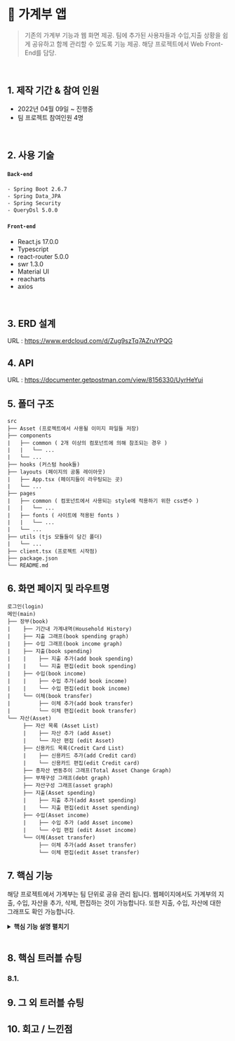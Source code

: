# :pushpin: 가계부 앱
> 기존의 가계부 기능과 웹 화면 제공.
> 팀에 추가된 사용자들과 수입,지출 상황을 쉽게 공유하고 함께 관리할 수 있도록 기능 제공.
> 해당 프로젝트에서 Web Front-End를 담당.
</br>

## 1. 제작 기간 & 참여 인원
- 2022년 04월 09일 ~ 진행중
- 팀 프로젝트 참여인원 4명

</br>

## 2. 사용 기술
#### `Back-end`
    - Spring Boot 2.6.7
    - Spring Data_JPA
    - Spring Security
    - QueryDsl 5.0.0

#### `Front-end`
  - React.js 17.0.0
  - Typescript
  - react-router 5.0.0
  - swr 1.3.0
  - Material UI
  - reacharts
  - axios

</br>

## 3. ERD 설계
URL : https://www.erdcloud.com/d/Zug9szTq7AZruYPQG

## 4. API
URL : https://documenter.getpostman.com/view/8156330/UyrHeYui

## 5. 폴더 구조
```text
src
├── Asset (프로젝트에서 사용될 이미지 파일들 저장)
├── components
|   ├── common ( 2개 이상의 컴포넌트에 의해 참조되는 경우 )
|   |   └── ...
|   └── ... 
├── hooks (커스텀 hook들)
├── layouts (페이지의 공통 레이아웃)
|   ├── App.tsx (페이지들이 라우팅되는 곳)
|   └── ...
├── pages
|   ├── common ( 컴포넌트에서 사용되는 style에 적용하기 위한 css변수 )
|   |   └── ...
|   ├── fonts ( 사이트에 적용된 fonts )
|   |   └── ...
|   └── ...
├── utils (tjs 모듈들이 담긴 폴더)
|   └── ...
├── client.tsx (프로젝트 시작점)
├── package.json
└── README.md
```

## 6. 화면 페이지 및 라우트명
```text
로그인(login)
메인(main)
├── 장부(book)
|    ├── 기간내 가계내역(Household History)
|    ├── 지출 그래프(book spending graph)
|    ├── 수입 그래프(book income graph)
|    ├── 지출(book spending)
|    |    ├── 지출 추가(add book spending)
|    |    └── 지출 편집(edit book spending)
|    ├── 수입(book income)
|    |    ├── 수입 추가(add book income)
|    |    └── 수입 편집(edit book income)
|    └── 이체(book transfer)
|         ├── 이체 추가(add book transfer)
|         └── 이체 편집(edit book transfer)
└── 자산(Asset)
     ├── 자산 목록 (Asset List)
     |    ├── 자산 추가 (add Asset)
     |    └── 자산 편집 (edit Asset)
     ├── 신용카드 목록(Credit Card List)
     |    ├── 신용카드 추가(add Credit card)
     |    └── 신용카드 편집(edit Credit card)
     ├── 총자산 변동추이 그래프(Total Asset Change Graph)
     ├── 부채구성 그래프(debt graph)
     ├── 자산구성 그래프(asset graph)
     ├── 지출(Asset spending)
     |    ├── 지출 추가(add Asset spending)    
     |    └── 지출 편집(edit Asset spending)
     ├── 수입(Asset income)
     |    ├── 수입 추가 (add Asset income)
     |    └── 수입 편집 (edit Asset income)
     └── 이체(Asset transfer)
          ├── 이체 추가(add Asset transfer)
          └── 이체 편집(edit Asset transfer)
```

## 7. 핵심 기능
해당 프로젝트에서 가계부는 팀 단위로 공유 관리 됩니다.
웹페이지에서도 가계부의 지출, 수입, 자산을 추가, 삭제, 편집하는 것이 가능합니다.
또한 지출, 수입, 자산에 대한 그래프도 확인 가능합니다.

<details>
<summary><b>핵심 기능 설명 펼치기</b></summary>
<div markdown="1">

### 7.1. 가계부 공유 기능
사용자는 언제나 하나 이상의 팀에 소속되어 있습니다. 또한 팀은 1명 이상의 인원을 보유합니다. 

![team user](/00%20%EA%B4%80%EB%A0%A8%20%EC%9D%B4%EB%AF%B8%EC%A7%80/team%2Cuser%20ERD.png)

### 7.2. 웹 페이지 지원
앱에서 입력된 내용은 서버의 DB에 저장되므로 웹 페이지에서도 가계부의 내용을 확인, 편집 가능합니다.



-**그래프 출력** 
    - Rechars 라이브러리를 사용하여 그래프를 출력합니다.

-**Redux 대신 swr사용** :pushpin: [코드 확인]()
    - Redux대신 비동기에 더 적합한 swr을 이용하였습니다. 
    - [아래는 참고한 사이트 URL](https://min9nim.vercel.app/2020-10-05-swr-intro2/)


</div>
</details>

</br>

## 8. 핵심 트러블 슈팅
### 8.1. 



## 9. 그 외 트러블 슈팅

## 10. 회고 / 느낀점



